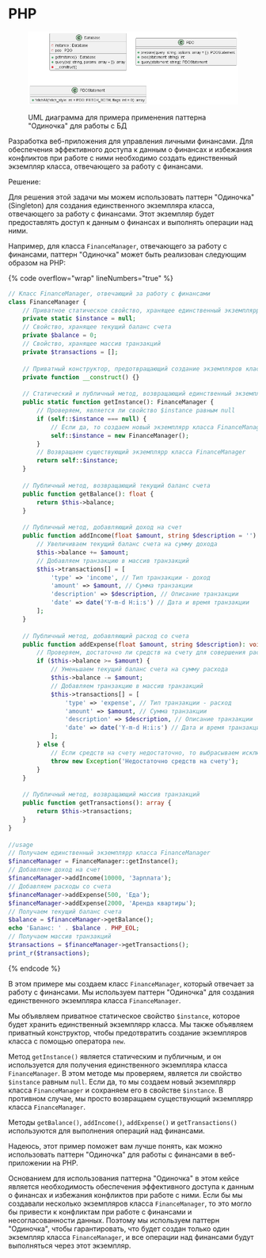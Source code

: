 # PHP

<figure><img src="../../../../../.gitbook/assets/image (9).png" alt=""><figcaption><p>UML диаграмма для примера применения паттерна "Одиночка" для работы с БД</p></figcaption></figure>

Разработка веб-приложения для управления личными финансами. Для обеспечения эффективного доступа к данным о финансах и избежания конфликтов при работе с ними необходимо создать единственный экземпляр класса, отвечающего за работу с финансами.

Решение:

Для решения этой задачи мы можем использовать паттерн "Одиночка" (Singleton) для создания единственного экземпляра класса, отвечающего за работу с финансами. Этот экземпляр будет предоставлять доступ к данным о финансах и выполнять операции над ними.

Например, для класса `FinanceManager`, отвечающего за работу с финансами, паттерн "Одиночка" может быть реализован следующим образом на PHP:

{% code overflow="wrap" lineNumbers="true" %}
```php
// Класс FinanceManager, отвечающий за работу с финансами
class FinanceManager {
    // Приватное статическое свойство, хранящее единственный экземплярр класса
    private static $instance = null;
    // Свойство, хранящее текущий баланс счета
    private $balance = 0;
    // Свойство, хранящее массив транзакций
    private $transactions = [];

    // Приватный конструктор, предотвращающий создание экземпляров класса с помощью оператора new
    private function __construct() {}

    // Статический и публичный метод, возвращающий единственный экземплярр класса FinanceManager
    public static function getInstance(): FinanceManager {
        // Проверяем, является ли свойство $instance равным null
        if (self::$instance === null) {
            // Если да, то создаем новый экземплярр класса FinanceManager и сохраняем его в свойстве $instance
            self::$instance = new FinanceManager();
        }
        // Возвращаем существующий экземплярр класса FinanceManager
        return self::$instance;
    }

    // Публичный метод, возвращающий текущий баланс счета
    public function getBalance(): float {
        return $this->balance;
    }

    // Публичный метод, добавляющий доход на счет
    public function addIncome(float $amount, string $description = ''): void {
        // Увеличиваем текущий баланс счета на сумму дохода
        $this->balance += $amount;
        // Добавляем транзакцию в массив транзакций
        $this->transactions[] = [
            'type' => 'income', // Тип транзакции - доход
            'amount' => $amount, // Сумма транзакции
            'description' => $description, // Описание транзакции
            'date' => date('Y-m-d H:i:s') // Дата и время транзакции
        ];
    }

    // Публичный метод, добавляющий расход со счета
    public function addExpense(float $amount, string $description): void {
        // Проверяем, достаточно ли средств на счету для совершения расхода
        if ($this->balance >= $amount) {
            // Уменьшаем текущий баланс счета на сумму расхода
            $this->balance -= $amount;
            // Добавляем транзакцию в массив транзакций
            $this->transactions[] = [
                'type' => 'expense', // Тип транзакции - расход
                'amount' => $amount, // Сумма транзакции
                'description' => $description, // Описание транзакции
                'date' => date('Y-m-d H:i:s') // Дата и время транзакции
            ];
        } else {
            // Если средств на счету недостаточно, то выбрасываем исключение
            throw new Exception('Недостаточно средств на счету');
        }
    }

    // Публичный метод, возвращающий массив транзакций
    public function getTransactions(): array {
        return $this->transactions;
    }
}

//usage
// Получаем единственный экземплярр класса FinanceManager
$financeManager = FinanceManager::getInstance();
// Добавляем доход на счет
$financeManager->addIncome(10000, 'Зарплата');
// Добавляем расходы со счета
$financeManager->addExpense(500, 'Еда');
$financeManager->addExpense(2000, 'Аренда квартиры');
// Получаем текущий баланс счета
$balance = $financeManager->getBalance();
echo 'Баланс: ' . $balance . PHP_EOL;
// Получаем массив транзакций
$transactions = $financeManager->getTransactions();
print_r($transactions);
```
{% endcode %}

В этом примере мы создаем класс `FinanceManager`, который отвечает за работу с финансами. Мы используем паттерн "Одиночка" для создания единственного экземпляра класса `FinanceManager`.

Мы объявляем приватное статическое свойство `$instance`, которое будет хранить единственный экземплярр класса. Мы также объявляем приватный конструктор, чтобы предотвратить создание экземпляров класса с помощью оператора `new`.

Метод `getInstance()` является статическим и публичным, и он используется для получения единственного экземпляра класса `FinanceManager`. В этом методе мы проверяем, является ли свойство `$instance` равным `null`. Если да, то мы создаем новый экземплярр класса `FinanceManager` и сохраняем его в свойстве `$instance`. В противном случае, мы просто возвращаем существующий экземплярр класса `FinanceManager`.

Методы `getBalance()`, `addIncome()`, `addExpense()` и `getTransactions()` используются для выполнения операций над финансами.

Надеюсь, этот пример поможет вам лучше понять, как можно использовать паттерн "Одиночка" для работы с финансами в веб-приложении на PHP.

Основанием для использования паттерна "Одиночка" в этом кейсе является необходимость обеспечения эффективного доступа к данным о финансах и избежания конфликтов при работе с ними. Если бы мы создавали несколько экземпляров класса `FinanceManager`, то это могло бы привести к конфликтам при работе с финансами и несогласованности данных. Поэтому мы используем паттерн "Одиночка", чтобы гарантировать, что будет создан только один экземпляр класса `FinanceManager`, и все операции над финансами будут выполняться через этот экземпляр.

